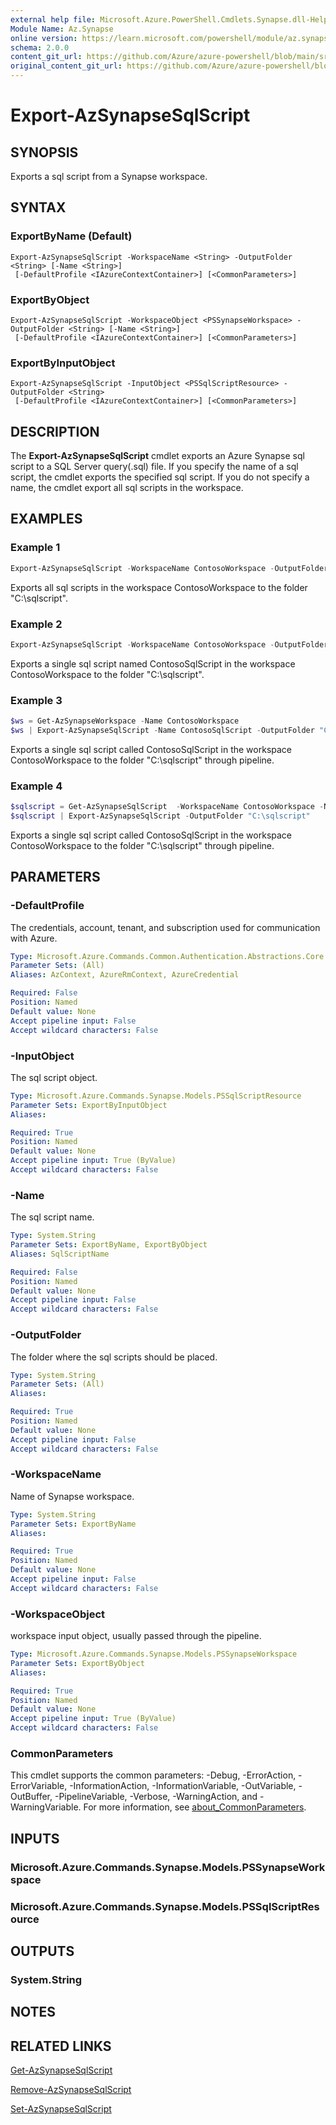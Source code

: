 ```yaml
---
external help file: Microsoft.Azure.PowerShell.Cmdlets.Synapse.dll-Help.xml
Module Name: Az.Synapse
online version: https://learn.microsoft.com/powershell/module/az.synapse/export-azsynapsesqlscript
schema: 2.0.0
content_git_url: https://github.com/Azure/azure-powershell/blob/main/src/Synapse/Synapse/help/Export-AzSynapseSqlScript.md
original_content_git_url: https://github.com/Azure/azure-powershell/blob/main/src/Synapse/Synapse/help/Export-AzSynapseSqlScript.md
---
```


# Export-AzSynapseSqlScript

## SYNOPSIS
Exports a sql script from a Synapse workspace.

## SYNTAX

### ExportByName (Default)
```
Export-AzSynapseSqlScript -WorkspaceName <String> -OutputFolder <String> [-Name <String>]
 [-DefaultProfile <IAzureContextContainer>] [<CommonParameters>]
```

### ExportByObject
```
Export-AzSynapseSqlScript -WorkspaceObject <PSSynapseWorkspace> -OutputFolder <String> [-Name <String>]
 [-DefaultProfile <IAzureContextContainer>] [<CommonParameters>]
```

### ExportByInputObject
```
Export-AzSynapseSqlScript -InputObject <PSSqlScriptResource> -OutputFolder <String>
 [-DefaultProfile <IAzureContextContainer>] [<CommonParameters>]
```

## DESCRIPTION
The **Export-AzSynapseSqlScript** cmdlet exports an Azure Synapse sql script to a SQL Server query(.sql) file. If you specify the name of a sql script, the cmdlet exports the specified sql script. If you do not specify a name, the cmdlet export all sql scripts in the workspace.

## EXAMPLES

### Example 1
```powershell
Export-AzSynapseSqlScript -WorkspaceName ContosoWorkspace -OutputFolder "C:\sqlscript"
```

Exports all sql scripts in the workspace ContosoWorkspace to the folder "C:\sqlscript".

### Example 2
```powershell
Export-AzSynapseSqlScript -WorkspaceName ContosoWorkspace -OutputFolder "C:\sqlscript" -Name "ContosoSqlScript"
```

Exports a single sql script named ContosoSqlScript in the workspace ContosoWorkspace to the folder "C:\sqlscript".

### Example 3
```powershell
$ws = Get-AzSynapseWorkspace -Name ContosoWorkspace
$ws | Export-AzSynapseSqlScript -Name ContosoSqlScript -OutputFolder "C:\sqlscript"
```

Exports a single sql script called ContosoSqlScript in the workspace ContosoWorkspace to the folder "C:\sqlscript" through pipeline.

### Example 4
```powershell
$sqlscript = Get-AzSynapseSqlScript  -WorkspaceName ContosoWorkspace -Name ContosoSqlScript
$sqlscript | Export-AzSynapseSqlScript -OutputFolder "C:\sqlscript"
```

Exports a single sql script called ContosoSqlScript in the workspace ContosoWorkspace to the folder "C:\sqlscript" through pipeline.

## PARAMETERS

### -DefaultProfile
The credentials, account, tenant, and subscription used for communication with Azure.

```yaml
Type: Microsoft.Azure.Commands.Common.Authentication.Abstractions.Core.IAzureContextContainer
Parameter Sets: (All)
Aliases: AzContext, AzureRmContext, AzureCredential

Required: False
Position: Named
Default value: None
Accept pipeline input: False
Accept wildcard characters: False
```

### -InputObject
The sql script object.

```yaml
Type: Microsoft.Azure.Commands.Synapse.Models.PSSqlScriptResource
Parameter Sets: ExportByInputObject
Aliases:

Required: True
Position: Named
Default value: None
Accept pipeline input: True (ByValue)
Accept wildcard characters: False
```

### -Name
The sql script name.

```yaml
Type: System.String
Parameter Sets: ExportByName, ExportByObject
Aliases: SqlScriptName

Required: False
Position: Named
Default value: None
Accept pipeline input: False
Accept wildcard characters: False
```

### -OutputFolder
The folder where the sql scripts should be placed.

```yaml
Type: System.String
Parameter Sets: (All)
Aliases:

Required: True
Position: Named
Default value: None
Accept pipeline input: False
Accept wildcard characters: False
```

### -WorkspaceName
Name of Synapse workspace.

```yaml
Type: System.String
Parameter Sets: ExportByName
Aliases:

Required: True
Position: Named
Default value: None
Accept pipeline input: False
Accept wildcard characters: False
```

### -WorkspaceObject
workspace input object, usually passed through the pipeline.

```yaml
Type: Microsoft.Azure.Commands.Synapse.Models.PSSynapseWorkspace
Parameter Sets: ExportByObject
Aliases:

Required: True
Position: Named
Default value: None
Accept pipeline input: True (ByValue)
Accept wildcard characters: False
```

### CommonParameters
This cmdlet supports the common parameters: -Debug, -ErrorAction, -ErrorVariable, -InformationAction, -InformationVariable, -OutVariable, -OutBuffer, -PipelineVariable, -Verbose, -WarningAction, and -WarningVariable. For more information, see [about_CommonParameters](http://go.microsoft.com/fwlink/?LinkID=113216).

## INPUTS

### Microsoft.Azure.Commands.Synapse.Models.PSSynapseWorkspace

### Microsoft.Azure.Commands.Synapse.Models.PSSqlScriptResource

## OUTPUTS

### System.String

## NOTES

## RELATED LINKS

[Get-AzSynapseSqlScript](./Get-AzSynapseSqlScript.md)

[Remove-AzSynapseSqlScript](./Remove-AzSynapseSqlScript.md)

[Set-AzSynapseSqlScript](./Set-AzSynapseSqlScript.md)
